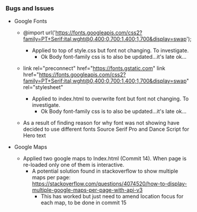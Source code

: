 ### Bugs and Issues

- Google Fonts
    * @import url('https://fonts.googleapis.com/css2?family=PT+Serif:ital,wght@0,400;0,700;1,400;1,700&display=swap');
        * Applied to top of style.css but font not changing. To investigate.
            * Ok Body font-family css is to also be updated...it's late ok...
    * link rel="preconnect" href="https://fonts.gstatic.com"
        link href="https://fonts.googleapis.com/css2?family=PT+Serif:ital,wght@0,400;0,700;1,400;1,700&display=swap" rel="stylesheet"
        * Applied to index.html to overwrite font but font not changing. To investigate.
            * Ok Body font-family css is to also be updated...it's late ok...
    
    * As a result of finding reason for why font was not showing have decided to use different fonts Source Serif Pro and Dance Script for Hero text

- Google Maps
    * Applied two google maps to Index.html (Commit 14). When page is re-loaded only one of them is interactive.
        * A potential solution found in stackoverflow to show multiple maps per page: https://stackoverflow.com/questions/4074520/how-to-display-multiple-google-maps-per-page-with-api-v3
            * This has worked but just need to amend location focus for each map, to be done in commit 15